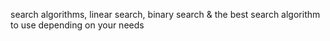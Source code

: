 search algorithms, linear search, binary search & the best search algorithm to use depending on your needs
